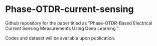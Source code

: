 # Phase-OTDR-current-sensing

Github repository for the paper titled as "Phase-OTDR-Based Electrical Current Sensing Measurements Using Deep Learning ". 

Codes and dataset will be available upon publication. 
